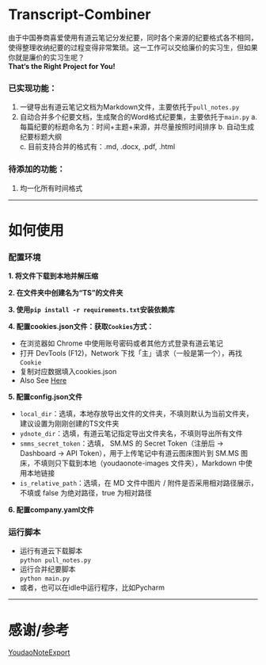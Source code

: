 # Transcript-Combiner
由于中国券商喜爱使用有道云笔记分发纪要，同时各个来源的纪要格式各不相同，使得整理收纳纪要的过程变得非常繁琐。这一工作可以交给廉价的实习生，但如果你就是廉价的实习生呢？  
**That‘s the Right Project for You!**

### 已实现功能：
  1. 一键导出有道云笔记文档为Markdown文件，主要依托于``pull_notes.py``
  2. 自动合并多个纪要文档，生成聚合的Word格式纪要集，主要依托于``main.py``
    a. 每篇纪要的标题命名为：时间+主题+来源，并尽量按照时间排序
    b. 自动生成纪要标题大纲  
    c. 目前支持合并的格式有：.md, .docx, .pdf, .html

### 待添加的功能：
  1. 均一化所有时间格式
***
# 如何使用
### 配置环境  

**1. 将文件下载到本地并解压缩**  
   
**2. 在文件夹中创建名为“TS”的文件夹**  
   
**3. 使用``pip install -r requirements.txt``安装依赖库**    

**4. 配置cookies.json文件：获取``Cookies``方式：**  
  - 在浏览器如 Chrome 中使用账号密码或者其他方式登录有道云笔记  
  - 打开 DevTools (F12)，Network 下找「主」请求（一般是第一个），再找``Cookie``  
  - 复制对应数据填入cookies.json  
  - Also See [Here](https://github.com/DeppWang/youdaonote-pull#3%E8%AE%BE%E7%BD%AE%E7%99%BB%E5%BD%95-cookies-%E6%96%87%E4%BB%B6-cookiesjson)

**5. 配置config.json文件**  
- ``local_dir``：选填，本地存放导出文件的文件夹，不填则默认为当前文件夹，建议设置为刚刚创建的TS文件夹  
- ``ydnote_dir``：选填，有道云笔记指定导出文件夹名，不填则导出所有文件  
- ``smms_secret_token``：选填， SM.MS 的 Secret Token（注册后 -> Dashboard -> API Token），用于上传笔记中有道云图床图片到 SM.MS 图床，不填则只下载到本地（youdaonote-images 文件夹），Markdown 中使用本地链接  
- ``is_relative_path``：选填，在 MD 文件中图片 / 附件是否采用相对路径展示，不填或 false 为绝对路径，true 为相对路径

**6. 配置company.yaml文件**
  
### 运行脚本  
- 运行有道云下载脚本  
``python pull_notes.py``  
- 运行合并纪要脚本  
``python main.py``  
- 或者，也可以在idle中运行程序，比如Pycharm  
***
# 感谢/参考  
[YoudaoNoteExport](https://github.com/DeppWang/youdaonote-pull)

